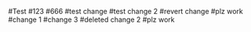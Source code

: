 #Test
#123
#666
#test change
#test change 2
#revert change
#plz work
#change 1
#change 3
#deleted change 2
#plz work
